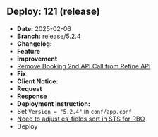 ## Deploy: 121 (release)

- **Date:** 2025-02-06
- **Branch:** release/5.2.4
- **Changelog:**
- **Feature**
- **Improvement**
- [Remove Booking 2nd API Call from Refine API](https://projects.w3engineers.com/browse/VRS-11124)
- **Fix**
- **Client Notice:**
- **Request**
- **Response**
- **Deployment Instruction:**
- Set `Version = "5.2.4"` in `conf/app.conf`
- [Need to adjust es_fields sort in STS for RBO](https://projects.w3engineers.com/browse/VRS-11124?focusedCommentId=99003&page=com.atlassian.jira.plugin.system.issuetabpanels:comment-tabpanel#comment-99003)
- Deploy